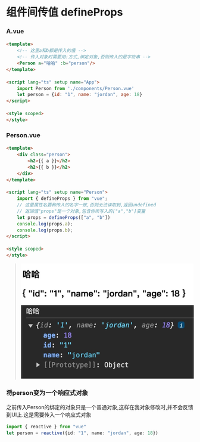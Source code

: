 # 组件间传值 defineProps

### A.vue

```html
<template>
    <!-- 这里a和b都是传入的值 -->
    <!-- 传入对象时需要用:方式,绑定对象,否则传入的是字符串 -->
    <Person a="哈哈" :b="person"/>
</template>

<script lang="ts" setup name="App">
    import Person from './components/Person.vue'
    let person = {id: "1", name: "jordan", age: 18}
</script>

<style scoped>
</style>
```

### Person.vue

```html
<template>
    <div class="person">
        <h2>{{ a }}</h2>
        <h2>{{ b }}</h2>
    </div>
</template>

<script lang="ts" setup name="Person">
    import { defineProps } from "vue";
    // 这里属性名要和传入的名字一致,否则无法读取到,返回undefined
    // 返回值"props"是一个对象,包含你所写入的["a","b"]变量
    let props = defineProps(["a", "b"])
    console.log(props.a);
    console.log(props.b);
</script>

<style scoped>
</style>
```

> ![-w481](media/17047866527364.jpg)
![-w281](media/17047868020228.jpg)

### 将person变为一个响应式对象

之前传入Person的绑定的对象只是一个普通对象,这样在我对象修改时,并不会反馈到UI上.这是需要传入一个响应式对象

```ts
import { reactive } from "vue"
let person = reactive({id: "1", name: "jordan", age: 18})
```
